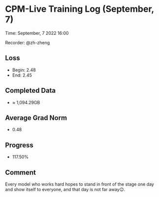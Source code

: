 
# CPM-Live Training Log (September, 7)

Time: September, 7 2022 16:00

Recorder: @zh-zheng

## Loss
- Begin: 2.48
- End: 2.45
	
## Completed Data
- $\approx$ 1,094.29GB

## Average Grad Norm
- 0.48

## Progress
- 117.50%

## Comment

Every model who works hard hopes to stand in front of the stage one day and show itself to everyone, and that day is not far away😉.
